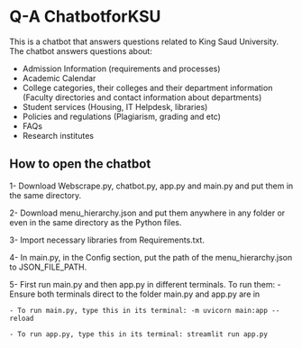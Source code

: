 # Q-A ChatbotforKSU

This is a chatbot that answers questions related to King Saud University. 
The chatbot answers questions about:
- Admission Information (requirements and processes)
- Academic Calendar
- College categories, their colleges and their department information (Faculty directories and contact information about departments)
- Student services (Housing, IT Helpdesk, libraries)
- Policies and regulations (Plagiarism, grading and etc)
- FAQs
- Research institutes

## How to open the chatbot 

1- Download Webscrape.py, chatbot.py, app.py and  main.py and put them in the same directory.

2- Download menu_hierarchy.json and put them anywhere in any folder or even in the same directory as the Python files. 

3- Import necessary libraries from Requirements.txt.

4- In main.py, in the Config section, put the path of the menu_hierarchy.json to JSON_FILE_PATH.

5- First run main.py and then app.py in different terminals. To run them:
    - Ensure both terminals direct to the folder main.py and app.py are in
    
    - To run main.py, type this in its terminal: -m uvicorn main:app --reload
    
    - To run app.py, type this in its terminal: streamlit run app.py
